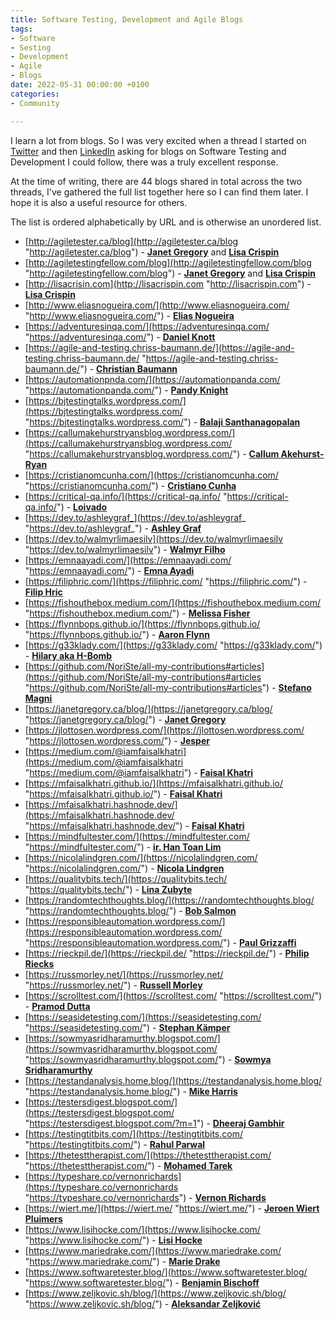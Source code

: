 ```yaml
---
title: Software Testing, Development and Agile Blogs
tags:
- Software
- Sesting
- Development
- Agile
- Blogs
date: 2022-05-31 00:00:00 +0100
categories:
- Community

---
```

I learn a lot from blogs. So I was very excited when a thread I started on [Twitter](https://twitter.com/FullSnackTester/status/1531181120859123714) and then [LinkedIn](https://www.linkedin.com/posts/dowenb_softwaretesting-activity-6937332208307200000-V1dP?utm_source=linkedin_share&utm_medium=member_desktop_web) asking for blogs on Software Testing and Development I could follow, there was a truly excellent response.

At the time of writing, there are 44 blogs shared in total across the two threads, I've gathered the full list together here so I can find them later. I hope it is also a useful resource for others.

The list is ordered alphabetically by URL and is otherwise an unordered list.

* [http://agiletester.ca/blog](http://agiletester.ca/blog "http://agiletester.ca/blog") - [**Janet Gregory**](https://twitter.com/janetgregoryca) and [**Lisa Crispin**](https://twitter.com/lisacrispin)
* [http://agiletestingfellow.com/blog](http://agiletestingfellow.com/blog "http://agiletestingfellow.com/blog") - [**Janet Gregory**](https://twitter.com/janetgregoryca) and [**Lisa Crispin**](https://twitter.com/lisacrispin)
*  [http://lisacrisin.com](http://lisacrispin.com "http://lisacrispin.com") - [**Lisa Crispin**](https://twitter.com/lisacrispin)
* [http://www.eliasnogueira.com/](http://www.eliasnogueira.com/ "http://www.eliasnogueira.com/") - [**Elias Nogueira**](https://twitter.com/eliasnogueira)
* [https://adventuresinqa.com/](https://adventuresinqa.com/ "https://adventuresinqa.com/") - [**Daniel Knott**](https://twitter.com/dnlkntt)
* [https://agile-and-testing.chriss-baumann.de/](https://agile-and-testing.chriss-baumann.de/ "https://agile-and-testing.chriss-baumann.de/") - [**Christian Baumann**](https://twitter.com/chrissbaumann)
*  [https://automationpnda.com/](https://automationpanda.com/ "https://automationpanda.com/") - [**Pandy Knight**](https://twitter.com/AutomationPanda)
* [https://bjtestingtalks.wordpress.com/](https://bjtestingtalks.wordpress.com/ "https://bjtestingtalks.wordpress.com/") - [**Balaji Santhanagopalan**](https://www.linkedin.com/in/balaji-santhanagopalan-82a63a108/)
* [https://callumakehurstryansblog.wordpress.com/](https://callumakehurstryansblog.wordpress.com/ "https://callumakehurstryansblog.wordpress.com/") - [**Callum Akehurst-Ryan**](https://twitter.com/CAkehurstRyan)
* [https://cristianomcunha.com/](https://cristianomcunha.com/ "https://cristianomcunha.com/") - [**Cristiano Cunha**](https://twitter.com/Melioth)
* [https://critical-qa.info/](https://critical-qa.info/ "https://critical-qa.info/") - [**Loivado**](https://twitter.com/Loivado)
* [https://dev.to/ashleygraf_](https://dev.to/ashleygraf_ "https://dev.to/ashleygraf_") - [**Ashley Graf**](https://twitter.com/ashleygraf_)
* [https://dev.to/walmyrlimaesilv](https://dev.to/walmyrlimaesilv "https://dev.to/walmyrlimaesilv") - [**Walmyr Filho**](https://twitter.com/walmyrlimaesilv)
* [https://emnaayadi.com/](https://emnaayadi.com/ "https://emnaayadi.com/") - [**Emna Ayadi**](https://twitter.com/emna__ayadi)
* [https://filiphric.com/](https://filiphric.com/ "https://filiphric.com/") - [**Filip Hric**](https://twitter.com/filip_hric)
* [https://fishouthebox.medium.com/](https://fishouthebox.medium.com/ "https://fishouthebox.medium.com/") - [**Melissa Fisher**](https://twitter.com/fishouthebox)
* [https://flynnbops.github.io/](https://flynnbops.github.io/ "https://flynnbops.github.io/") - [**Aaron Flynn**](https://twitter.com/flynnbops)
* [https://g33klady.com/](https://g33klady.com/ "https://g33klady.com/") - [**Hilary aka H-Bomb**](https://twitter.com/g33klady)
* [https://github.com/NoriSte/all-my-contributions#articles](https://github.com/NoriSte/all-my-contributions#articles "https://github.com/NoriSte/all-my-contributions#articles") - [**Stefano Magni**](https://twitter.com/NoriSte)
* [https://janetgregory.ca/blog/](https://janetgregory.ca/blog/ "https://janetgregory.ca/blog/") - [**Janet Gregory**](https://twitter.com/janetgregoryca)
* [https://jlottosen.wordpress.com/](https://jlottosen.wordpress.com/ "https://jlottosen.wordpress.com/") - [**Jesper**](https://twitter.com/jlottosen)
* [https://medium.com/@iamfaisalkhatri](https://medium.com/@iamfaisalkhatri "https://medium.com/@iamfaisalkhatri") - [**Faisal Khatri**](https://twitter.com/mfaisal_khatri)
* [https://mfaisalkhatri.github.io/](https://mfaisalkhatri.github.io/ "https://mfaisalkhatri.github.io/") - [**Faisal Khatri**](https://twitter.com/mfaisal_khatri)
* [https://mfaisalkhatri.hashnode.dev/](https://mfaisalkhatri.hashnode.dev/ "https://mfaisalkhatri.hashnode.dev/") - [**Faisal Khatri**](https://twitter.com/mfaisal_khatri)
* [https://mindfultester.com/](https://mindfultester.com/ "https://mindfultester.com/") - [**ir. Han Toan Lim**](https://twitter.com/MIndfulTester)
* [https://nicolalindgren.com/](https://nicolalindgren.com/ "https://nicolalindgren.com/") - [**Nicola Lindgren**](https://twitter.com/NicolaLindgren)
* [https://qualitybits.tech/](https://qualitybits.tech/ "https://qualitybits.tech/") - [**Lina Zubyte**](https://twitter.com/buggylina)
* [https://randomtechthoughts.blog/](https://randomtechthoughts.blog/ "https://randomtechthoughts.blog/") - [**Bob Salmon**](https://twitter.com/BobTechThoughts)
* [https://responsibleautomation.wordpress.com/](https://responsibleautomation.wordpress.com/ "https://responsibleautomation.wordpress.com/") - [**Paul Grizzaffi**](https://twitter.com/pgrizzaffi)
* [https://rieckpil.de/](https://rieckpil.de/ "https://rieckpil.de/") - [**Philip Riecks**](https://twitter.com/rieckpil)
* [https://russmorley.net/](https://russmorley.net/ "https://russmorley.net/") - [**Russell Morley**](https://www.linkedin.com/in/russell-morley/)
* [https://scrolltest.com/](https://scrolltest.com/ "https://scrolltest.com/") - [**Pramod Dutta**](https://twitter.com/itstechmode)
* [https://seasidetesting.com/](https://seasidetesting.com/ "https://seasidetesting.com/") - [**Stephan Kämper**](https://twitter.com/S_2K)
* [https://sowmyasridharamurthy.blogspot.com/](https://sowmyasridharamurthy.blogspot.com/ "https://sowmyasridharamurthy.blogspot.com/") - [**Sowmya Sridharamurthy**](https://twitter.com/Someoooww)
* [https://testandanalysis.home.blog/](https://testandanalysis.home.blog/ "https://testandanalysis.home.blog/") - [**Mike Harris**](https://twitter.com/TestAndAnalysis)
* [https://testersdigest.blogspot.com/](https://testersdigest.blogspot.com/ "https://testersdigest.blogspot.com/?m=1") - [**Dheeraj Gambhir**](https://twitter.com/dheerajgambhir)
* [https://testingtitbits.com/](https://testingtitbits.com/ "https://testingtitbits.com/") - [**Rahul Parwal**](https://twitter.com/parwalrahul)
* [https://thetesttherapist.com/](https://thetesttherapist.com/ "https://thetesttherapist.com/") - [**Mohamed Tarek**](https://twitter.com/motareksamir)
* [https://typeshare.co/vernonrichards](https://typeshare.co/vernonrichards "https://typeshare.co/vernonrichards") - [**Vernon Richards**](https://twitter.com/TesterFromLeic)
* [https://wiert.me/](https://wiert.me/ "https://wiert.me/") - [**Jeroen Wiert Pluimers**](https://twitter.com/jpluimers)
* [https://www.lisihocke.com/](https://www.lisihocke.com/ "https://www.lisihocke.com/") - [**Lisi Hocke**](https://twitter.com/lisihocke)
* [https://www.mariedrake.com/](https://www.mariedrake.com/ "https://www.mariedrake.com/") - [**Marie Drake**](https://twitter.com/mcruzdrake)
* [https://www.softwaretester.blog/](https://www.softwaretester.blog/ "https://www.softwaretester.blog/") - [**Benjamin Bischoff**](https://twitter.com/BischoffDev)
* [https://www.zeljkovic.sh/blog/](https://www.zeljkovic.sh/blog/ "https://www.zeljkovic.sh/blog/") - [**Aleksandar Zeljković**](https://twitter.com/a_zeljkovic)